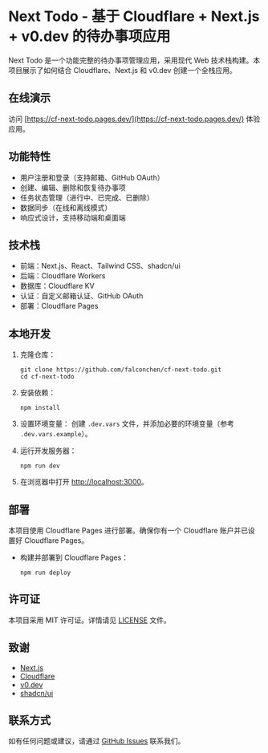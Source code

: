 # Next Todo - 基于 Cloudflare + Next.js + v0.dev 的待办事项应用

Next Todo 是一个功能完整的待办事项管理应用，采用现代 Web 技术栈构建。本项目展示了如何结合 Cloudflare、Next.js 和 v0.dev 创建一个全栈应用。

## 在线演示

访问 [https://cf-next-todo.pages.dev/](https://cf-next-todo.pages.dev/) 体验应用。

## 功能特性

- 用户注册和登录（支持邮箱、GitHub OAuth）
- 创建、编辑、删除和恢复待办事项
- 任务状态管理（进行中、已完成、已删除）
- 数据同步（在线和离线模式）
- 响应式设计，支持移动端和桌面端

## 技术栈

- 前端：Next.js、React、Tailwind CSS、shadcn/ui
- 后端：Cloudflare Workers
- 数据库：Cloudflare KV 
- 认证：自定义邮箱认证、GitHub OAuth
- 部署：Cloudflare Pages

## 本地开发

1. 克隆仓库：
   ```
   git clone https://github.com/falconchen/cf-next-todo.git
   cd cf-next-todo
   ```

2. 安装依赖：
   ```
   npm install
   ```

3. 设置环境变量：
   创建 `.dev.vars` 文件，并添加必要的环境变量（参考 `.dev.vars.example`）。

4. 运行开发服务器：
   ```
   npm run dev
   ```

5. 在浏览器中打开 [http://localhost:3000](http://localhost:3000)。

## 部署

本项目使用 Cloudflare Pages 进行部署。确保你有一个 Cloudflare 账户并已设置好 Cloudflare Pages。

  - 构建并部署到 Cloudflare Pages：
    ```
    npm run deploy
    ```



## 许可证

本项目采用 MIT 许可证。详情请见 [LICENSE](LICENSE) 文件。

## 致谢

- [Next.js](https://nextjs.org/)
- [Cloudflare](https://www.cloudflare.com/)
- [v0.dev](https://v0.dev/)
- [shadcn/ui](https://ui.shadcn.com/)

## 联系方式

如有任何问题或建议，请通过 [GitHub Issues](https://github.com/falconchen/cf-next-todo/issues) 联系我们。